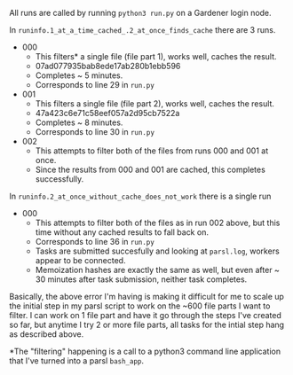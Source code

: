 All runs are called by running `python3 run.py` on a Gardener login node.

In `runinfo.1_at_a_time_cached_.2_at_once_finds_cache` there are 3 runs.
 * 000
   * This filters* a single file (file part 1), works well, caches the result.
   * 07ad077935bab8ede17ab280b1ebb596
   * Completes ~ 5 minutes.
   * Corresponds to line 29 in `run.py`
 * 001
   * This filters a single file (file part 2), works well, caches the result.
   * 47a423c6e71c58eef057a2d95cb7522a
   * Completes ~ 8 minutes.
   * Corresponds to line 30 in `run.py`
 * 002
   * This attempts to filter both of the files from runs 000 and 001 at once.
   * Since the results from 000 and 001 are cached, this completes successfully.  
     

In `runinfo.2_at_once_without_cache_does_not_work` there is a single run
 * 000
   * This attempts to filter both of the files as in run 002 above, but this
     time without any cached results to fall back on.
   * Corresponds to line  36 in `run.py`
   * Tasks are submitted succesfully and looking at `parsl.log`, workers appear
     to be connected.
   * Memoization hashes are exactly the same as well, but even after ~ 30
     minutes after task submission, neither task completes.


Basically, the above error I'm having is making it difficult for me to scale up
the initial step in my parsl script to work on the ~600 file parts I want to
filter. I can work on 1 file part and have it go through the steps I've created
so far, but anytime I try 2 or more file parts, all tasks for the intial step
hang as described above.

*The "filtering" happening is a call to a python3 command line application that
I've turned into a parsl `bash_app`.
